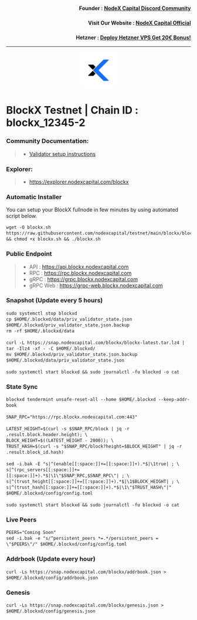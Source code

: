 <h3><p style="font-size:14px" align="right">Founder :
<a href="https://discord.gg/nodexcapital" target="_blank">NodeX Capital Discord Community</a></p></h3>
<h3><p style="font-size:14px" align="right">Visit Our Website :
<a href="https://discord.gg/nodexcapital" target="_blank">NodeX Capital Official</a></p></h3>
<h3><p style="font-size:14px" align="right">Hetzner :
<a href="https://hetzner.cloud/?ref=bMTVi7dcwSgA" target="_blank">Deploy Hetzner VPS Get 20€ Bonus!</a></h3>
<hr>

<p align="center">
  <img height="100" height="auto" src="https://raw.githubusercontent.com/Nodeist/Kurulumlar/main/logos/blockx.png">
</p>

# BlockX Testnet | Chain ID : blockx_12345-2

### Community Documentation:
>- [Validator setup instructions](https://github.com/nodexcapital/testnet/tree/main/blockx)

### Explorer:
>-  https://explorer.nodexcapital.com/blockx

### Automatic Installer
You can setup your BlockX fullnode in few minutes by using automated script below.
```
wget -O blockx.sh https://raw.githubusercontent.com/nodexcapital/testnet/main/blockx/blockx.sh && chmod +x blockx.sh && ./blockx.sh
```
### Public Endpoint

>- API : https://api.blockx.nodexcapital.com
>- RPC : https://rpc.blockx.nodexcapital.com
>- gRPC : https://grpc.blockx.nodexcapital.com
>- gRPC Web : https://grpc-web.blockx.nodexcapital.com

### Snapshot (Update every 5 hours)
```
sudo systemctl stop blockxd
cp $HOME/.blockxd/data/priv_validator_state.json $HOME/.blockxd/priv_validator_state.json.backup
rm -rf $HOME/.blockxd/data

curl -L https://snap.nodexcapital.com/blockx/blockx-latest.tar.lz4 | tar -Ilz4 -xf - -C $HOME/.blockxd/
mv $HOME/.blockxd/priv_validator_state.json.backup $HOME/.blockxd/data/priv_validator_state.json

sudo systemctl start blockxd && sudo journalctl -fu blockxd -o cat
```

### State Sync
```
blockxd tendermint unsafe-reset-all --home $HOME/.blockxd --keep-addr-book

SNAP_RPC="https://rpc.blockx.nodexcapital.com:443"

LATEST_HEIGHT=$(curl -s $SNAP_RPC/block | jq -r .result.block.header.height); \
BLOCK_HEIGHT=$((LATEST_HEIGHT - 2000)); \
TRUST_HASH=$(curl -s "$SNAP_RPC/block?height=$BLOCK_HEIGHT" | jq -r .result.block_id.hash)

sed -i.bak -E "s|^(enable[[:space:]]+=[[:space:]]+).*$|\1true| ; \
s|^(rpc_servers[[:space:]]+=[[:space:]]+).*$|\1\"$SNAP_RPC,$SNAP_RPC\"| ; \
s|^(trust_height[[:space:]]+=[[:space:]]+).*$|\1$BLOCK_HEIGHT| ; \
s|^(trust_hash[[:space:]]+=[[:space:]]+).*$|\1\"$TRUST_HASH\"|" $HOME/.blockxd/config/config.toml

sudo systemctl start blockxd && sudo journalctl -fu blockxd -o cat
```

### Live Peers
```
PEERS="Coming Soon"
sed -i.bak -e "s/^persistent_peers *=.*/persistent_peers = \"$PEERS\"/" $HOME/.blockxd/config/config.toml
```
### Addrbook (Update every hour)
```
curl -Ls https://snap.nodexcapital.com/blockx/addrbook.json > $HOME/.blockxd/config/addrbook.json
```
### Genesis
```
curl -Ls https://snap.nodexcapital.com/blockx/genesis.json > $HOME/.blockxd/config/genesis.json
```